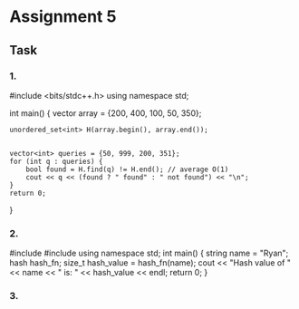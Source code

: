 # Assignment 5
## Task
### 1.

#include <bits/stdc++.h>
using namespace std;

int main() {
    vector<int> array = {200, 400, 100, 50, 350};

    unordered_set<int> H(array.begin(), array.end());


    vector<int> queries = {50, 999, 200, 351};
    for (int q : queries) {
        bool found = H.find(q) != H.end(); // average O(1)
        cout << q << (found ? " found" : " not found") << "\n";
    }
    return 0;
}
### 2.
#include <iostream>
#include <string>
using namespace std;
int main() {
    string name = "Ryan";
    hash<string> hash_fn;
    size_t hash_value = hash_fn(name);
    cout << "Hash value of " << name << " is: " << hash_value << endl;
    return 0;
}
### 3.

